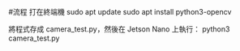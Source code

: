 #流程
打在終端機
sudo apt update
sudo apt install python3-opencv

將程式存成 camera_test.py，然後在 Jetson Nano 上執行：
python3 camera_test.py
